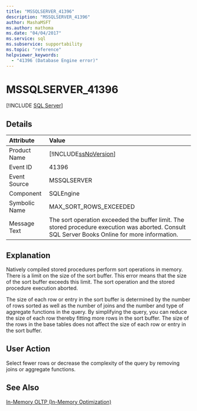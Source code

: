```yaml
---
title: "MSSQLSERVER_41396"
description: "MSSQLSERVER_41396"
author: MashaMSFT
ms.author: mathoma
ms.date: "04/04/2017"
ms.service: sql
ms.subservice: supportability
ms.topic: "reference"
helpviewer_keywords:
  - "41396 (Database Engine error)"
---
```

# MSSQLSERVER_41396
 [!INCLUDE [SQL Server](../../includes/applies-to-version/sqlserver.md)]
  
## Details  
  
| Attribute | Value |  
| :-------- | :---- |  
|Product Name|[!INCLUDE[ssNoVersion](../../includes/ssnoversion-md.md)]|  
|Event ID|41396|  
|Event Source|MSSQLSERVER|  
|Component|SQLEngine|  
|Symbolic Name|MAX_SORT_ROWS_EXCEEDED|  
|Message Text|The sort operation exceeded the buffer limit. The stored procedure execution was aborted. Consult SQL Server Books Online for more information.|  
  
## Explanation  
Natively compiled stored procedures perform sort operations in memory. There is a limit on the size of the sort buffer. This error means that the size of the sort buffer exceeds this limit. The sort operation and the stored procedure execution aborted.  
  
The size of each row or entry in the sort buffer is determined by the number of rows sorted as well as the number of joins and the number and type of aggregate functions in the query. By simplifying the query, you can reduce the size of each row thereby fitting more rows in the sort buffer. The size of the rows in the base tables does not affect the size of each row or entry in the sort buffer.  
  
## User Action  
Select fewer rows or decrease the complexity of the query by removing joins or aggregate functions.  
  
## See Also  
[In-Memory OLTP &#40;In-Memory Optimization&#41;](~/relational-databases/in-memory-oltp/in-memory-oltp-in-memory-optimization.md)  
  
